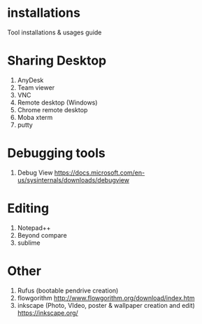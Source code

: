 # installations
Tool installations &amp; usages guide

# Sharing Desktop
1. AnyDesk
2. Team viewer
3. VNC
4. Remote desktop (Windows)
5. Chrome remote desktop
6. Moba xterm
7. putty

# Debugging tools
1. Debug View
    https://docs.microsoft.com/en-us/sysinternals/downloads/debugview

# Editing 
1. Notepad++
2. Beyond compare
3. sublime

# Other
1. Rufus (bootable pendrive creation)
2. flowgorithm http://www.flowgorithm.org/download/index.htm
3. inkscape (Photo, VIdeo, poster & wallpaper creation and edit) https://inkscape.org/

